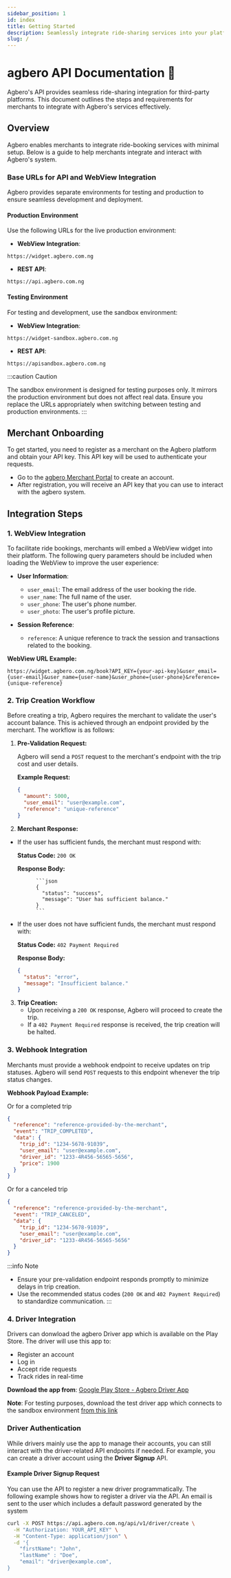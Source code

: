 ```yaml
---
sidebar_position: 1
id: index
title: Getting Started
description: Seamlessly integrate ride-sharing services into your platform with Agbero's APIs.
slug: /
---
```


# agbero API Documentation 🚀

Agbero's API provides seamless ride-sharing integration for third-party platforms. This document outlines the steps and requirements for merchants to integrate with Agbero's services effectively.

## Overview

Agbero enables merchants to integrate ride-booking services with minimal setup. Below is a guide to help merchants integrate and interact with Agbero's system.

### Base URLs for API and WebView Integration

Agbero provides separate environments for testing and production to ensure seamless development and deployment.

#### Production Environment

Use the following URLs for the live production environment:

- **WebView Integration**:

```text
https://widget.agbero.com.ng
```

- **REST API**:

```text
https://api.agbero.com.ng
```

#### Testing Environment

For testing and development, use the sandbox environment:

- **WebView Integration**:

```text
https://widget-sandbox.agbero.com.ng
```

- **REST API**:

```text
https://apisandbox.agbero.com.ng
```

:::caution Caution

The sandbox environment is designed for testing purposes only. It mirrors the production environment but does not affect real data.
Ensure you replace the URLs appropriately when switching between testing and production environments.
:::

## Merchant Onboarding

To get started, you need to register as a merchant on the Agbero platform and obtain your API key. This API key will be used to authenticate your requests.

- Go to the [agbero Merchant Portal](https://merchant.agbero.com.ng) to create an account.
- After registration, you will receive an API key that you can use to interact with the agbero system.

## Integration Steps

### 1. WebView Integration

To facilitate ride bookings, merchants will embed a WebView widget into their platform. The following query parameters should be included when loading the WebView to improve the user experience:

- **User Information**:

  - `user_email`: The email address of the user booking the ride.
  - `user_name`: The full name of the user.
  - `user_phone`: The user's phone number.
  - `user_photo`: The user's profile picture.

- **Session Reference**:
  - `reference`: A unique reference to track the session and transactions related to the booking.

**WebView URL Example:**

```
https://widget.agbero.com.ng/book?API_KEY={your-api-key}&user_email={user-email}&user_name={user-name}&user_phone={user-phone}&reference={unique-reference}
```

### 2. Trip Creation Workflow

Before creating a trip, Agbero requires the merchant to validate the user's account balance. This is achieved through an endpoint provided by the merchant. The workflow is as follows:

1.  **Pre-Validation Request:**

    Agbero will send a `POST` request to the merchant's endpoint with the trip cost and user details.

    **Example Request:**

    ```json
    {
      "amount": 5000,
      "user_email": "user@example.com",
      "reference": "unique-reference"
    }
    ```

2.  **Merchant Response:**

- If the user has sufficient funds, the merchant must respond with:

  **Status Code:** `200 OK`

  **Response Body:**

            ```json
            {
              "status": "success",
              "message": "User has sufficient balance."
            }
            ```

- If the user does not have sufficient funds, the merchant must respond with:

  **Status Code:** `402 Payment Required`

  **Response Body:**

  ```json
  {
    "status": "error",
    "message": "Insufficient balance."
  }
  ```

3.  **Trip Creation:**
    - Upon receiving a `200 OK` response, Agbero will proceed to create the trip.
    - If a `402 Payment Required` response is received, the trip creation will be halted.

### 3. Webhook Integration

Merchants must provide a webhook endpoint to receive updates on trip statuses. Agbero will send `POST` requests to this endpoint whenever the trip status changes.

**Webhook Payload Example:**

Or for a completed trip

```json
{
  "reference": "reference-provided-by-the-merchant",
  "event": "TRIP_COMPLETED",
  "data": {
    "trip_id": "1234-5678-91039",
    "user_email": "user@example.com",
    "driver_id": "1233-4R456-56565-5656",
    "price": 1900
  }
}
```

Or for a canceled trip

```json
{
  "reference": "reference-provided-by-the-merchant",
  "event": "TRIP_CANCELED",
  "data": {
    "trip_id": "1234-5678-91039",
    "user_email": "user@example.com",
    "driver_id": "1233-4R456-56565-5656"
  }
}
```

:::info Note

- Ensure your pre-validation endpoint responds promptly to minimize delays in trip creation.
- Use the recommended status codes (`200 OK` and `402 Payment Required`) to standardize communication.
  :::

### 4. Driver Integration

Drivers can donwload the agbero Driver app which is available on the Play Store. The driver will use this app to:

- Register an account
- Log in
- Accept ride requests
- Track rides in real-time

**Download the app from**: [Google Play Store - Agbero Driver App](https://play.google.com/store/apps/details?id=com.agbero.driver)

**Note**: For testing purposes, download the test driver app which connects to the sandbox environment [from this link](https://play.google.com/store/apps/details?id=com.agbero.driver)

### Driver Authentication

While drivers mainly use the app to manage their accounts, you can still interact with the driver-related API endpoints if needed. For example, you can create a driver account using the **Driver Signup** API.

#### Example Driver Signup Request

You can use the API to register a new driver programmatically. The following example shows how to register a driver via the API. An email is sent to the user which includes a default password generated by the system

```bash
curl -X POST https://api.agbero.com.ng/api/v1/driver/create \
  -H "Authorization: YOUR_API_KEY" \
  -H "Content-Type: application/json" \
  -d '{
    "firstName": "John",
    "lastName" : "Doe",
    "email": "driver@example.com",
}
```
